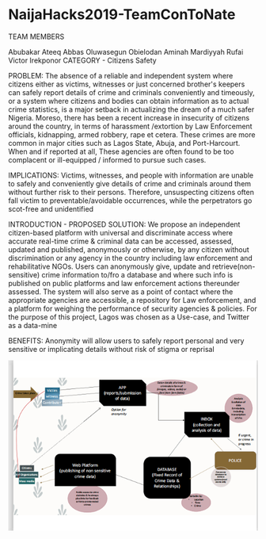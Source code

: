 
# NaijaHacks2019-TeamConToNate
TEAM MEMBERS

Abubakar Ateeq Abbas
Oluwasegun Obielodan
Aminah Mardiyyah Rufai
Victor Irekponor
CATEGORY - Citizens Safety

PROBLEM: The absence of a reliable and independent system where citizens either as victims, witnesses or just concerned brother's keepers can safely report details of crime and criminals conveniently and timeously, or a system where citizens and bodies can obtain information as to actual crime statistics, is a major setback in actualizing the dream of a much safer Nigeria.
Moreso, there has been a recent increase in insecurity of citizens around the country, in terms of harassment /extortion by Law Enforcement officials, kidnapping, armed robbery, rape et cetera. These crimes are more common in major cities such as Lagos State, Abuja, and Port-Harcourt. When and if reported at all, These agencies are often found to be too complacent or ill-equipped / informed to pursue such cases.

IMPLICATIONS: Victims, witnesses, and people with information are unable to safely and conveniently give details of crime and criminals around them without further risk to their persons. Therefore, unsuspecting citizens often fall victim to preventable/avoidable occurrences, while the perpetrators go scot-free and unidentified

INTRODUCTION - PROPOSED SOLUTION: We propose an independent citizen-based platform with universal and discriminate access where accurate real-time crime & criminal data can be accessed, assessed, updated and published, anonymously or otherwise, by any citizen without discrimination or any agency in the country including law enforcement and rehabilitative NGOs. Users can anonymously give, update and retrieve(non-sensitive) crime information to/fro a database and where such info is published on public platforms and law enforcement actions thereunder assessed. The system will also serve as a point of contact where the appropriate agencies are accessible, a repository for Law enforcement, and a platform for weighing the performance of security agencies & policies. For the purpose of this project, Lagos was chosen as a Use-case, and Twitter as a data-mine

BENEFITS: Anonymity will allow users to safely report personal and very sensitive or implicating details without risk of stigma or reprisal


![Project Workflow](https://github.com/Ataiks/NaijaHacks2019-TeamConToNate/blob/master/Project%20Workflow.png)
